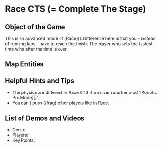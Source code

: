 Race CTS (= Complete The Stage)
===============================

Object of the Game
------------------

This is an advanced mode of [Race][]. Difference here is that you - instead of running laps - have to reach the finish. The player who sets the fastest time wins after the time is over.

Map Entities
------------

<Insert Map Entities here>

Helpful Hints and Tips
----------------------

- The physics are different in Race CTS if a server runs the mod ‘[Xonotic Pro Mode][]’.
- You can’t push (/frag) other players like in Race.

List of Demos and Videos
------------------------

-   Demo: <Insert Demo or Video Here>
-   Players: <Insert Player Names Here>
-   Key Points: <Insert key points in match here>

